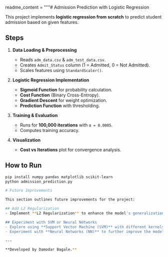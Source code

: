 readme_content = """# Admission Prediction with Logistic Regression

This project implements **logistic regression from scratch** to predict student admission based on given features.

## Steps
1. **Data Loading & Preprocessing**  
   - Reads `adm_data.csv` & `adm_test_data.csv`.  
   - Creates `Admit_Status` column (1 = Admitted, 0 = Not Admitted).  
   - Scales features using `StandardScaler()`.  

2. **Logistic Regression Implementation**  
   - **Sigmoid Function** for probability calculation.  
   - **Cost Function** (Binary Cross-Entropy).  
   - **Gradient Descent** for weight optimization.  
   - **Prediction Function** with thresholding.  

3. **Training & Evaluation**  
   - Runs for **100,000 iterations** with `α = 0.0005`.  
   - Computes training accuracy.  

4. **Visualization**  
   - **Cost vs Iterations** plot for convergence analysis.  

## How to Run
```bash
pip install numpy pandas matplotlib scikit-learn
python admission_prediction.py

# Future Improvements

This section outlines future improvements for the project:

## Add L2 Regularization
- Implement **L2 Regularization** to enhance the model's generalization and prevent overfitting.

## Experiment with SVM or Neural Networks
- Explore using **Support Vector Machine (SVM)** with different kernels.
- Experiment with **Neural Networks (NN)** to further improve the model's performance and accuracy.

---

**Developed by Damodar Bagale.**

